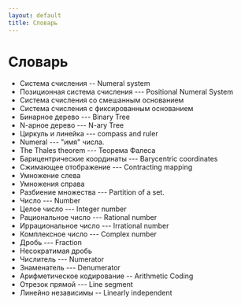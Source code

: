 ```yaml
---
layout: default
title: Словарь
---
```


# Словарь

* Система счисления -- Numeral system
* Позиционная система счисления --- Positional Numeral System
* Система счисления со смешанным основанием
* Система счисления с фиксированным основанием
* Бинарное дерево --- Binary Tree
* N-aрное дерево --- N-ary Tree
* Циркуль и линейка --- compass and ruler
* Numeral --- "имя" числа.
* The Thales theorem  --- Теорема Фалеса
* Барицентрические координаты --- Barycentric coordinates
* Сжимающее отображение --- Contracting mapping
* Умножение слева
* Умножения справа
* Разбиение множества --- Partition of a set.
* Число --- Number
* Целое число --- Integer number
* Рациональное число --- Rational number
* Иррациональное число --- Irrational number
* Комплексное число --- Complex number
* Дробь --- Fraction
* Несократимая дробь
* Числитель --- Numerator
* Знаменатель --- Denumerator
* Арифметическое кодирование -- Arithmetic Coding
* Отрезок прямой --- Line segment
* Линейно независимы -- Linearly independent